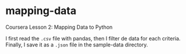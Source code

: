 # mapping-data
Coursera Lesson 2: Mapping Data to Python

I first read the `.csv` file with pandas, then I filter de data for each criteria. Finally, I save it as a `.json` file in the sample-data directory.